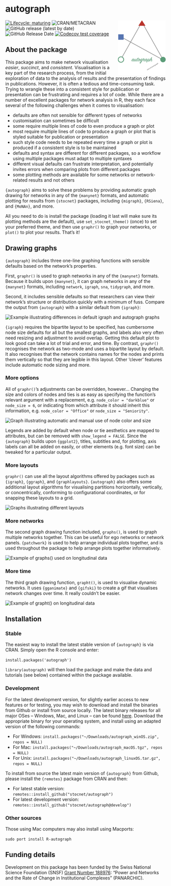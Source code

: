 
<!-- README.md is generated from README.Rmd. Please edit that file -->

# autograph

<img src="man/figures/logo.png" align="right" alt="autograph logo" width="150"/>

<!-- badges: start -->

[![Lifecycle:
maturing](https://img.shields.io/badge/lifecycle-maturing-blue.svg)](https://lifecycle.r-lib.org/articles/stages.html#maturing)
![CRAN/METACRAN](https://img.shields.io/cran/v/autograph) ![GitHub
release (latest by
date)](https://img.shields.io/github/v/release/stocnet/autograph)
![GitHub Release
Date](https://img.shields.io/github/release-date/stocnet/autograph)
[![Codecov test
coverage](https://codecov.io/gh/stocnet/autograph/branch/main/graph/badge.svg)](https://app.codecov.io/gh/stocnet/autograph?branch=main)
<!-- [![CodeFactor](https://www.codefactor.io/repository/github/stocnet/manynet/badge)](https://www.codefactor.io/repository/github/stocnet/manynet) -->
<!-- [![CII Best Practices](https://bestpractices.coreinfrastructure.org/projects/4559/badge)](https://bestpractices.coreinfrastructure.org/projects/4559) -->
<!-- [![DOI](https://zenodo.org/badge/DOI/10.5281/zenodo.7076396.svg)](https://doi.org/10.5281/zenodo.7076396) -->
<!-- see https://zenodo.org/record/7076396 -->
<!-- ![GitHub All Releases](https://img.shields.io/github/downloads/stocnet/migraph/total) -->
<!-- badges: end -->

## About the package

This package aims to make network visualisation *easier*, *succinct*,
and *consistent*. Visualisation is a key part of the research process,
from the initial exploration of data to the analysis of results and the
presentation of findings in publications. However, it is often a tedious
and time-consuming task. Trying to wrangle these into a consistent style
for publication or presentation can be frustrating and requires a lot of
code. While there are a number of excellent packages for network
analysis in R, they each face several of the following challenges when
it comes to visualisation:

- defaults are often not sensible for different types of networks
- customisation can sometimes be difficult
- some require multiple lines of code to even produce a graph or plot
- most require multiple lines of code to produce a graph or plot that is
  styled suitable for publication or presentation
- such style code needs to be repeated every time a graph or plot is
  produced if a consistent style is to be maintained
- defaults and syntax are different for different packages, so a
  workflow using multiple packages must adapt to multiple syntaxes
- different visual defaults can frustrate interpretation, and
  potentially invites errors when comparing plots from different
  packages
- some plotting methods are available for some networks or
  network-related results and not others

`{autograph}` aims to solve these problems by providing automatic graph
drawing for networks in any of the `{manynet}` formats, and automatic
plotting for results from `{stocnet}` packages, including `{migraph}`,
`{RSiena}`, and `{MoNAn}`, and more.

All you need to do is install the package (loading it last will make
sure its plotting methods are the default), use `set_stocnet_theme()`
(once) to set your preferred theme, and then use `graphr()` to graph
your networks, or `plot()` to plot your results. That’s it!

## Drawing graphs

`{autograph}` includes three one-line graphing functions with sensible
defaults based on the network’s properties.

First, `graphr()` is used to graph networks in any of the `{manynet}`
formats. Because it builds upon `{manynet}`, it can graph networks in
any of the `{manynet}` formats, including `network`, `igraph`, `sna`,
`tidygraph`, and more.

Second, it includes sensible defaults so that researchers can view their
network’s structure or distribution quickly with a minimum of fuss.
Compare the output from `{autograph}` with a similar default from
`{igraph}`:

<img src="https://www.jameshollway.com/post/manynet/README-layout-comparison-1.png" alt="Example illustrating differences in default igraph and autograph graphs"/>

`{igraph}` requires the bipartite layout to be specified, has cumbersome
node size defaults for all but the smallest graphs, and labels also very
often need resizing and adjustment to avoid overlap. Getting this
default plot to look good can take a lot of trial and error, and time.
By contrast, `graphr()` recognises the network as two-mode and uses a
bipartite layout by default. It also recognises that the network
contains names for the nodes and prints them vertically so that they are
legible in this layout. Other ‘clever’ features include automatic node
sizing and more.

### More options

All of `graphr()`’s adjustments can be overridden, however… Changing the
size and colors of nodes and ties is as easy as specifying the
function’s relevant argument with a replacement,
e.g. `node_color = "darkblue"` or `node_size = 6`, or indicating from
which attribute it should inherit this information,
e.g. `node_color = "Office"` or `node_size = "Seniority"`.

<img src="https://www.jameshollway.com/post/manynet/README-more-options-1.png" alt="Graph illustrating automatic and manual use of node color and size"/>

Legends are added by default when node or tie aesthetics are mapped to
attributes, but can be removed with `show_legend = FALSE`. Since the
`{autograph}` builds upon `{ggplot2}`, titles, subtitles and, for
plotting, axis labels can all be added on easily, or other elements
(e.g. font size) can be tweaked for a particular output.

### More layouts

`graphr()` can use all the layout algorithms offered by packages such as
`{igraph}`, `{ggraph}`, and `{graphlayouts}`. `{autograph}` also offers
some additional layout algorithms for visualising partitions
horizontally, vertically, or concentrically, conforming to
configurational coordinates, or for snapping these layouts to a grid.

<img src="https://www.jameshollway.com/post/manynet/README-more-layouts-1.png" alt="Graphs illustrating different layouts"/>

### More networks

The second graph drawing function included, `graphs()`, is used to graph
multiple networks together. This can be useful for ego networks or
network panels. `{patchwork}` is used to help arrange individual plots
together, and is used throughout the package to help arrange plots
together informatively.

<img src="https://www.jameshollway.com/post/manynet/README-autographs-1.png" alt="Example of graphs() used on longitudinal data"/>

### More time

The third graph drawing function, `grapht()`, is used to visualise
dynamic networks. It uses `{gganimate}` and `{gifski}` to create a gif
that visualises network changes over time. It really couldn’t be easier.

<img src="https://www.jameshollway.com/post/manynet/README-autographd-1.gif" alt="Example of grapht() on longitudinal data"/>

<!-- provide a common set of tools that can be used to import, export, create, and manipulate network data in a wide variety of formats, -->

<!-- and obtain a good first visualisation quickly. -->

<!-- This can be useful for pedagogical purposes, initial description, or checking something part way through the modelling process. -->

<!-- Through the most comprehensive network class-coercion available, -->

<!-- users can access routines not available in their chosen package or even in `{manynet}`. -->

<!-- `{manynet}` provides a common set of tools and a standard syntax for analysing many different types of networks. -->

<!-- It offers a broad range of functions to make, manipulate, map, measure, and model: -->

<!-- - one-, two-, and sometimes three-mode networks -->

<!-- - undirected, directed, and sometimes complex networks -->

<!-- - unweighted, weighted, and sometimes signed networks -->

## Installation

### Stable

The easiest way to install the latest stable version of `{autograph}` is
via CRAN. Simply open the R console and enter:

`install.packages('autograph')`

`library(autograph)` will then load the package and make the data and
tutorials (see below) contained within the package available.

### Development

For the latest development version, for slightly earlier access to new
features or for testing, you may wish to download and install the
binaries from Github or install from source locally. The latest binary
releases for all major OSes – Windows, Mac, and Linux – can be found
[here](https://github.com/stocnet/autograph/releases/latest). Download
the appropriate binary for your operating system, and install using an
adapted version of the following commands:

- For Windows:
  `install.packages("~/Downloads/autograph_winOS.zip", repos = NULL)`
- For Mac:
  `install.packages("~/Downloads/autograph_macOS.tgz", repos = NULL)`
- For Unix:
  `install.packages("~/Downloads/autograph_linuxOS.tar.gz", repos = NULL)`

To install from source the latest main version of `{autograph}` from
Github, please install the `{remotes}` package from CRAN and then:

- For latest stable version:
  `remotes::install_github("stocnet/autograph")`
- For latest development version:
  `remotes::install_github("stocnet/autograph@develop")`

### Other sources

Those using Mac computers may also install using Macports:

`sudo port install R-autograph`

## Funding details

Development on this package has been funded by the Swiss National
Science Foundation (SNSF) [Grant Number
188976](https://data.snf.ch/grants/grant/188976): “Power and Networks
and the Rate of Change in Institutional Complexes” (PANARCHIC).

